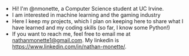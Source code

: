 - Hi! I'm @nmonette, a Computer Science student at UC Irvine. 
- I am interested in machine learning and the gaming industry
- Here I keep my projects, which I plan on keeping here to share what I have learned and my coding skills (so far, I know some Python!)
- If you want to reach me, feel free to email me at nathanmonette1@gmail.com.  My linkedin is https://www.linkedin.com/in/nathan-monette/.

<!---
nmonette/nmonette is a ✨ special ✨ repository because its `README.md` (this file) appears on your GitHub profile.
You can click the Preview link to take a look at your changes.
--->
